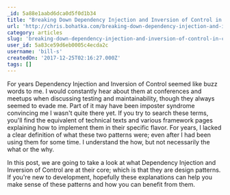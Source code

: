 ```yaml
---
_id: 5a88e1aabd6dca0d5f0d1b34
title: "Breaking Down Dependency Injection and Inversion of Control in C# with SimpleInjector"
url: 'http://chris.bohatka.com/breaking-down-dependency-injection-and-inversion-of-control-in-csharp-with-simpleinjector/'
category: articles
slug: 'breaking-down-dependency-injection-and-inversion-of-control-in-c-with-simpleinjector'
user_id: 5a83ce59d6eb0005c4ecda2c
username: 'bill-s'
createdOn: '2017-12-25T02:16:27.000Z'
tags: []
---
```


For years Dependency Injection and Inversion of Control seemed like buzz words to me. I would constantly hear about them at conferences and meetups when discussing testing and maintainability, though they always seemed to evade me. Part of it may have been imposter syndrome convincing me I wasn't quite there yet. If you try to search these terms, you'll find the equivalent of technical texts and various framework pages explaining how to implement them in their specific flavor. For years, I lacked a clear definition of what these two patterns were; even after I had been using them for some time. I understand the how, but not necessarily the what or the why.

In this post, we are going to take a look at what Dependency Injection and Inversion of Control are at their core; which is that they are design patterns. If you're new to development, hopefully these explanations can help you make sense of these patterns and how you can benefit from them.
